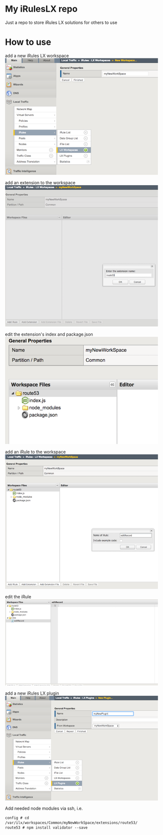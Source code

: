 # My iRulesLX repo
Just a repo to store iRules LX solutions for others to use

# How to use
add a new iRules LX workspace
![](images/newworkspace.png)

add an extension to the workspace
![](images/addextension.png)

edit the extension's index and package.json
![](images/editextension.png)

add an iRule to the workspace
![](images/addirule.png)

edit the iRule
![](images/editirule.png)

add a new iRules LX plugin
![](images/newplugin.png)

Add needed node modules via ssh, i.e.
```
config # cd /var/ilx/workspaces/Common/myNewWorkSpace/extensions/route53/
route53 # npm install validator --save
```
